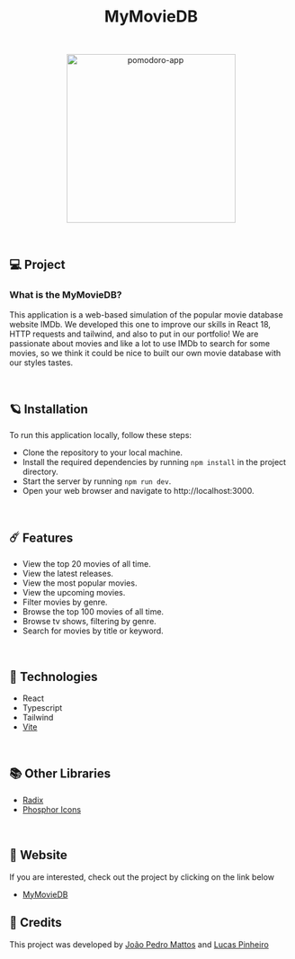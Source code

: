 
<h1 align="center"> MyMovieDB </h1>

<br>

<p align="center">
  <img alt="pomodoro-app" src="public/mymoviedb.png" width="300px">
  <!-- <img alt="pomodoro-app" src="public/genres.png" width="300px" height="500px">
  <img alt="pomodoro-app" src="public/moviepage.png" width="300px" height="500px"> -->
</p>

<br>

## 💻 Project

 ### What is the MyMovieDB?
   This application is a web-based simulation of the popular movie database website IMDb. We developed this one to improve our skills in React 18, HTTP requests and tailwind, and also to put in our portfolio! We are passionate about movies and like a lot to use IMDb to search for some movies, so we think it could be nice to built our own movie database with our styles tastes.

<br>

## 🪐 Installation
To run this application locally, follow these steps:

- Clone the repository to your local machine.
- Install the required dependencies by running `npm install` in the project directory.
- Start the server by running `npm run dev`.
- Open your web browser and navigate to http://localhost:3000.

<br>

## ☄️ Features

- View the top 20 movies of all time.
- View the latest releases.
- View the most popular movies.
- View the upcoming movies.
- Filter movies by genre.
- Browse the top 100 movies of all time.
- Browse tv shows, filtering by genre.
- Search for movies by title or keyword.

<br>

## 🚀 Technologies

- React 
- Typescript
- Tailwind
- [Vite](https://vitejs.dev/)

<br>

## 📚 Other Libraries

- [Radix](https://www.radix-ui.com/)
- [Phosphor Icons](https://phosphoricons.com/)

<br>

## 🔖 Website
If you are interested, check out the project by clicking on the link below

- [MyMovieDB](https://mymoviedb.vercel.app/)

## 🧠 Credits

This project was developed by <a href="https://github.com/jotapemattos">João Pedro Mattos</a> and  <a href="https://github.com/LucasP1nheiro">Lucas Pinheiro</a> 

